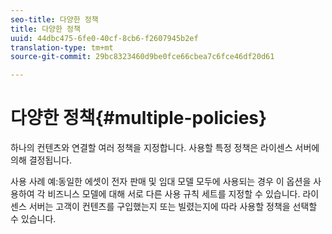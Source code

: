 ```yaml
---
seo-title: 다양한 정책
title: 다양한 정책
uuid: 44dbc475-6fe0-40cf-8cb6-f2607945b2ef
translation-type: tm+mt
source-git-commit: 29bc8323460d9be0fce66cbea7c6fce46df20d61

---
```



# 다양한 정책{#multiple-policies}

하나의 컨텐츠와 연결할 여러 정책을 지정합니다. 사용할 특정 정책은 라이센스 서버에 의해 결정됩니다.

사용 사례 예:동일한 에셋이 전자 판매 및 임대 모델 모두에 사용되는 경우 이 옵션을 사용하여 각 비즈니스 모델에 대해 서로 다른 사용 규칙 세트를 지정할 수 있습니다. 라이센스 서버는 고객이 컨텐츠를 구입했는지 또는 빌렸는지에 따라 사용할 정책을 선택할 수 있습니다.
